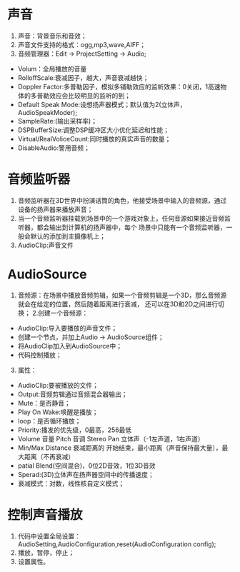 # 声音

1. 声音：背景音乐和音效；
2. 声音文件支持的格式：ogg,mp3,wave,AIFF；
3. 音频管理器：Edit -> ProjectSetting -> Audio;
  - Volum：全局播放的音量
  - RolloffScale:衰减因子，越大，声音衰减越快；
  - Doppler Factor:多普勒因子，模拟多铺勒效应的监听效果：0关闭，1高速物体的多普勒效应会比较明显的监听的到；
  - Default Speak Mode:设想扬声器模式；默认值为2(立体声，AudioSpeakModer);
  - SampleRate:(输出采样率)；
  - DSPBufferSize:调整DSP缓冲区大小优化延迟和性能；
  - Virtual/RealVoliceCount:同时播放的真实声音的数量；
  - DisableAudio:警用音频；

# 音频监听器

1. 音频监听器在3D世界中扮演话筒的角色，他接受场景中输入的音频源，通过设备的扬声器来播放声音；
2. 当一个音频监听器挂载到场景中的一个游戏对象上，任何音源如果接近音频监听器，都会输出到计算机的扬声器中，每个
场景中只能有一个音频监听器，一般会默认的添加到主摄像机上；
3. AudioClip:声音文件

# AudioSource

1. 音频源：在场景中播放音频剪辑，如果一个音频剪辑是一个3D，那么音频源就会在给定的位置，然后随着距离进行衰减，
还可以在3D和2D之间进行切换；
2.创建一个音频源：
  - AudioClip:导入要播放的声音文件；
  - 创建一个节点，并加上Audio -> AudioSource组件；
  - 将AudioClip加入到AudioSource中；
  - 代码控制播放；
3. 属性：
  - AudioClip:要被播放的文件；
  - Output:音频剪辑通过音频混合器输出；
  - Mute：是否静音；
  - Play On Wake:唤醒是播放；
  - loop：是否循环播放；
  - Priority:播发的优先级，0最高，256最低
  - Volume 音量 Pitch 音调 Stereo Pan 立体声（-1左声道，1右声道）
  - Min/Max Distance 衰减距离的 开始结束，最小距离（声音保持最大量），最大距离（不再衰减）
  - patial Blend(空间混合)，0位2D音效，1位3D音效
  - Sperad:(3D)立体声在扬声器空间中的传播速度；
  - 衰减模式：对数，线性核自定义模式；

# 控制声音播放
1. 代码中设置全局设置：AudioSetting,AudioConfiguration,reset(AudioConfiguration config);
2. 播放，暂停，停止；
3. 设置属性。